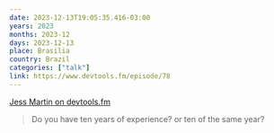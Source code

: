 ```yaml
---
date: 2023-12-13T19:05:35.416-03:00
years: 2023
months: 2023-12
days: 2023-12-13
place: Brasilia
country: Brazil
categories: ["talk"]
link: https://www.devtools.fm/episode/78
---
```

[Jess Martin on devtools.fm](https://www.devtools.fm/episode/78)

> Do you have ten years of experience? or ten of the same year?
